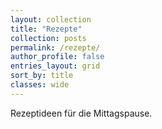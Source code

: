 ```yaml
---
layout: collection
title: "Rezepte"
collection: posts
permalink: /rezepte/
author_profile: false
entries_layout: grid
sort_by: title
classes: wide
---
```


Rezeptideen für die Mittagspause.
